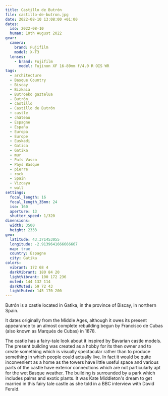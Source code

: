 ```yaml
---
title: Castillo de Butrón
file: castillo-de-butron.jpg
date: 2022-08-10 13:08:00 +01:00
dates:
  iso: 2022-08-10
  human: 10th August 2022
gear:
  camera:
    brand: Fujifilm
    model: X-T3
  lenses:
    - brand: Fujifilm
      model: Fujinon XF 16-80mm f/4.0 R OIS WR
tags:
  - architecture
  - Basque Country
  - Biscay
  - Bizkaia
  - Butroeko gaztelua
  - Butrón
  - castillo
  - Castillo de Butrón
  - castle
  - château
  - Espagne
  - España
  - Europa
  - Europe
  - Euskadi
  - Gatica
  - Gatika
  - mur
  - País Vasco
  - Pays Basque
  - pierre
  - rock
  - Spain
  - Vizcaya
  - wall
settings:
  focal_length: 16
  focal_length_35mm: 24
  iso: 160
  aperture: 13
  shutter_speed: 1/320
dimensions:
  width: 3500
  height: 2333
geo:
  latitude: 43.371453055
  longitude: -2.9139641666666667
  map: true
  country: Espagne
  city: Gatika
colors:
  vibrant: 172 68 4
  darkVibrant: 180 84 20
  lightVibrant: 100 172 236
  muted: 144 132 114
  darkMuted: 59 72 43
  lightMuted: 145 170 200
---
```


Butrón is a castle located in Gatika, in the province of Biscay, in northern Spain.

It dates originally from the Middle Ages, although it owes its present appearance to an almost complete rebuilding begun by Francisco de Cubas (also known as Marqués de Cubas) in 1878.

The castle has a fairy-tale look about it inspired by Bavarian castle models. The present building was created as a hobby for its then owner and to create something which is visually spectacular rather than to produce something in which people could actually live. In fact it would be quite inconvenient as a home as the towers have little useful space and various parts of the castle have exterior connections which are not particularly apt for the wet Basque weather. The building is surrounded by a park which includes palms and exotic plants. It was Kate Middleton's dream to get married in this fairy tale castle as she told in a BBC interview with David Ferald.
